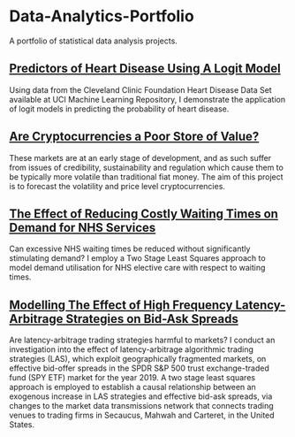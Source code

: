 # Data-Analytics-Portfolio

A portfolio of statistical data analysis projects.

## [Predictors of Heart Disease Using A Logit Model](https://rpubs.com/annaew/939427)

Using data from the Cleveland Clinic Foundation Heart Disease Data Set available at UCI Machine Learning Repository, I demonstrate the application of logit models in predicting the probability of heart disease.

## [Are Cryptocurrencies a Poor Store of Value?](https://rpubs.com/annaew/939436)

These markets are at an early stage of development, and as such suffer from issues of credibility, sustainability and regulation which cause them to be typically more volatile than traditional fiat money. The aim of this project is to forecast the volatility and price level cryptocurrencies.

## [The Effect of Reducing Costly Waiting Times on Demand for NHS Services](https://example.com)

Can excessive NHS waiting times be reduced without significantly stimulating demand? I employ a Two Stage Least Squares approach to model demand utilisation for NHS elective care with respect to waiting times.

## [Modelling The Effect of High Frequency Latency-Arbitrage Strategies on Bid-Ask Spreads](https://github.com/annakew/Data-Analytics-Portfolio/blob/main/Bid%20Ask%20Spreads.pdf)

Are latency-arbitrage trading strategies harmful to markets? I conduct an investigation into the effect of latency-arbitrage algorithmic trading strategies (LAS), which exploit geographically fragmented markets, on effective bid-offer spreads in the SPDR S\&P 500 trust exchange-traded fund (SPY ETF) market for the year 2019. A two stage least squares approach is employed to establish a causal relationship between an exogenous increase in LAS strategies and effective bid-ask spreads, via changes to the market data transmissions network that connects trading venues to trading firms in Secaucus, Mahwah and Carteret, in the United States.
